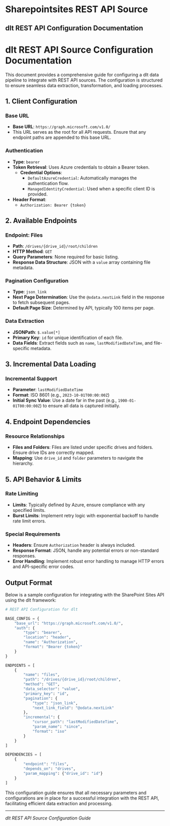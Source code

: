 # Sharepointsites REST API Source

## dlt REST API Configuration Documentation

# dlt REST API Source Configuration Documentation

This document provides a comprehensive guide for configuring a dlt data pipeline to integrate with REST API sources. The configuration is structured to ensure seamless data extraction, transformation, and loading processes.

## 1. Client Configuration

### Base URL
- **Base URL**: `https://graph.microsoft.com/v1.0/`
- This URL serves as the root for all API requests. Ensure that any endpoint paths are appended to this base URL.

### Authentication
- **Type**: `bearer`
- **Token Retrieval**: Uses Azure credentials to obtain a Bearer token.
  - **Credential Options**:
    - `DefaultAzureCredential`: Automatically manages the authentication flow.
    - `ManagedIdentityCredential`: Used when a specific client ID is provided.
- **Header Format**: 
  - `Authorization: Bearer {token}`

## 2. Available Endpoints

### Endpoint: Files
- **Path**: `/drives/{drive_id}/root/children`
- **HTTP Method**: `GET`
- **Query Parameters**: None required for basic listing.
- **Response Data Structure**: JSON with a `value` array containing file metadata.

### Pagination Configuration
- **Type**: `json_link`
- **Next Page Determination**: Use the `@odata.nextLink` field in the response to fetch subsequent pages.
- **Default Page Size**: Determined by API, typically 100 items per page.

### Data Extraction
- **JSONPath**: `$.value[*]`
- **Primary Key**: `id` for unique identification of each file.
- **Data Fields**: Extract fields such as `name`, `lastModifiedDateTime`, and file-specific metadata.

## 3. Incremental Data Loading

### Incremental Support
- **Parameter**: `lastModifiedDateTime`
- **Format**: ISO 8601 (e.g., `2023-10-01T00:00:00Z`)
- **Initial Sync Value**: Use a date far in the past (e.g., `1900-01-01T00:00:00Z`) to ensure all data is captured initially.

## 4. Endpoint Dependencies

### Resource Relationships
- **Files and Folders**: Files are listed under specific drives and folders. Ensure drive IDs are correctly mapped.
- **Mapping**: Use `drive_id` and `folder` parameters to navigate the hierarchy.

## 5. API Behavior & Limits

### Rate Limiting
- **Limits**: Typically defined by Azure, ensure compliance with any specified limits.
- **Burst Limits**: Implement retry logic with exponential backoff to handle rate limit errors.

### Special Requirements
- **Headers**: Ensure `Authorization` header is always included.
- **Response Format**: JSON, handle any potential errors or non-standard responses.
- **Error Handling**: Implement robust error handling to manage HTTP errors and API-specific error codes.

## Output Format

Below is a sample configuration for integrating with the SharePoint Sites API using the dlt framework:

```python
# REST API Configuration for dlt

BASE_CONFIG = {
    "base_url": "https://graph.microsoft.com/v1.0/",
    "auth": {
        "type": "bearer",
        "location": "header",
        "name": "Authorization",
        "format": "Bearer {token}"
    }
}

ENDPOINTS = [
    {
        "name": "files",
        "path": "/drives/{drive_id}/root/children",
        "method": "GET",
        "data_selector": "value",
        "primary_key": "id",
        "pagination": {
            "type": "json_link",
            "next_link_field": "@odata.nextLink"
        },
        "incremental": {
            "cursor_path": "lastModifiedDateTime",
            "param_name": "since",
            "format": "iso"
        }
    }
]

DEPENDENCIES = [
    {
        "endpoint": "files",
        "depends_on": "drives",
        "param_mapping": {"drive_id": "id"}
    }
]
```

This configuration guide ensures that all necessary parameters and configurations are in place for a successful integration with the REST API, facilitating efficient data extraction and processing.

---
*dlt REST API Source Configuration Guide*